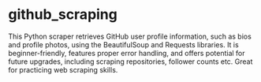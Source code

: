 # github_scraping
This Python scraper retrieves GitHub user profile information, such as bios and profile photos, using the BeautifulSoup and Requests libraries. It is beginner-friendly, features proper error handling, and offers potential for future upgrades, including scraping repositories, follower counts etc. Great for practicing web scraping skills.
